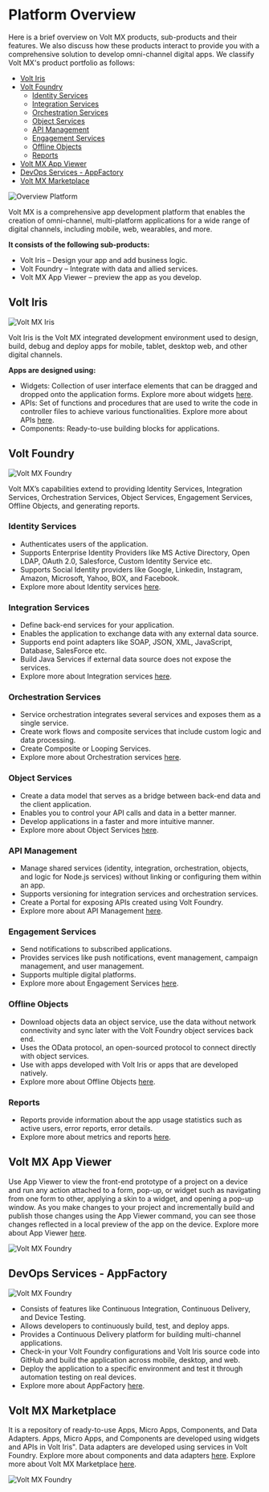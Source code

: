 Platform Overview
==================
Here is a brief overview on Volt MX products, sub-products and their features. We also discuss how these products interact to provide you with a comprehensive solution to develop omni-channel digital apps.
We classify Volt MX's product portfolio as follows:


  - [Volt Iris](#volt-iris)
  - [Volt Foundry](#volt-foundry)
    - [Identity Services](#identity-services)
    - [Integration Services](#integration-services)
    - [Orchestration Services](#orchestration-services)
    - [Object Services](#object-services)
    - [API Management](#api-management)
    - [Engagement Services](#engagement-services)
    - [Offline Objects](#offline-objects)
    - [Reports](#reports)
  - [Volt MX App Viewer](#volt-mx-app-viewer)
  - [DevOps Services - AppFactory](#devops-services---appfactory)
  - [Volt MX Marketplace](#volt-mx-marketplace)

![Overview Platform](../Resources/Images/Overview_Platform_774x286.png)

Volt MX is a comprehensive app development platform that enables the creation of omni-channel, multi-platform applications for a wide range of digital channels, including mobile, web, wearables, and more.

<b>It consists of the following sub-products:</b>

* Volt Iris – Design your app and add business logic.
* Volt Foundry – Integrate with data and allied services.
* Volt MX App Viewer – preview the app as you develop.

Volt Iris
-------------

![Volt MX Iris](../Resources/Images/VoltMX-Iris.png)

Volt Iris is the Volt MX integrated development environment used to design, build, debug and deploy apps for mobile, tablet, desktop web, and other digital channels. 

<b>Apps are designed using:</b>

* Widgets: Collection of user interface elements that can be dragged and dropped onto the application forms. Explore more about widgets [here](../../../Iris/iris_widget_prog_guide/Content/Overview.md).
* APIs: Set of functions and procedures that are used to write the code in controller files to achieve various functionalities. Explore more about APIs [here](../../../Iris/iris_api_dev_guide/content/introduction.md).
* Components: Ready-to-use building blocks for applications.

Volt Foundry
----------------
![Volt MX Foundry](../Resources/Images/VoltMXFoundry.png)

Volt MX’s capabilities extend to providing Identity Services, Integration Services, Orchestration Services, Object Services, Engagement Services, Offline Objects, and generating reports.

### Identity Services

* Authenticates users of the application.
* Supports Enterprise Identity Providers like MS Active Directory, Open LDAP, OAuth 2.0, Salesforce, Custom Identity Service etc.
* Supports Social Identity providers like Google, Linkedin, Instagram, Amazon, Microsoft, Yahoo, BOX, and Facebook.
* Explore more about Identity services [here](../../../Foundry/voltmx_foundry_user_guide/Content/Identity.md).

### Integration Services

* Define back-end services for your application.
* Enables the application to exchange data with any external data source.
* Supports end point adapters like SOAP, JSON, XML, JavaScript, Database, SalesForce etc.
* Build Java Services if external data source does not expose the services.
* Explore more about Integration services [here](../../../Foundry/voltmx_foundry_user_guide/Content/Services.md).

### Orchestration Services

* Service orchestration integrates several services and exposes them as a single service.
* Create work flows and composite services that include custom logic and data processing.
* Create Composite or Looping Services.
* Explore more about Orchestration services [here](../../../Foundry/voltmx_foundry_user_guide/Content/Orchestration.md).

### Object Services

* Create a data model that serves as a bridge between back-end data and the client application.
* Enables you to control your API calls and data in a better manner.
* Develop applications in a faster and more intuitive manner.
* Explore more about Object Services [here](../../../Foundry/voltmx_foundry_user_guide/Content/Objectservices.md).

### API Management

* Manage shared services (identity, integration, orchestration, objects, and logic for Node.js services) without linking or configuring them within an app.
* Supports versioning for integration services and orchestration services.
* Create a Portal for exposing APIs created using Volt Foundry.
* Explore more about API Management [here](../../../Foundry/voltmx_foundry_user_guide/Content/API_Management.md).

### Engagement Services

* Send notifications to subscribed applications.
* Provides services like push notifications, event management, campaign management, and user management.
* Supports multiple digital platforms.
* Explore more about Engagement Services [here](../../../Foundry/vms_console_user_guide/Content/Introduction.md).

### Offline Objects

* Download objects data an object service, use the data without network connectivity and sync later with the Volt Foundry object services back end.
* Uses the OData protocol, an open-sourced protocol to connect directly with object services.
* Use with apps developed with Volt Iris or apps that are developed natively.
* Explore more about Offline Objects [here](../../../Foundry/offline_objects_gettingstarted/Content/Offline_Objects_Getting_Started.md).

### Reports

* Reports provide information about the app usage statistics such as active users, error reports, error details.
* Explore more about metrics and reports [here](../../../Foundry/custom_metrics_and_reports/Content/Custom_Metrics_and_Reports_Guide.md).


Volt MX App Viewer
-------------------
Use App Viewer to view the front-end prototype of a project on a device and run any action attached to a form, pop-up, or widget such as navigating from one form to other, applying a skin to a widget, and opening a pop-up window. As you make changes to your project and incrementally build and publish those changes using the App Viewer command, you can see those changes reflected in a local preview of the app on the device. Explore more about App Viewer [here](../../..//Iris/iris_app_viewer/Content/FunctionalPreviewEnterprise.md#preview-an-app-on-the-cloud).


![Volt MX Foundry](../Resources/Images/appviewer.png)



DevOps Services - AppFactory
-----------------------------
![Volt MX Foundry](../Resources/Images/AppFactory.png)

* Consists of features like Continuous Integration, Continuous Delivery, and Device Testing.
* Allows developers to continuously build, test, and deploy apps.
* Provides a Continuous Delivery platform for building multi-channel applications.
* Check-in your Volt Foundry configurations and Volt Iris source code into GitHub and build the application across mobile, desktop, and web.
* Deploy the application to a specific environment and test it through automation testing on real devices.
* Explore more about AppFactory [here](../../../Foundry/voltmx_appfactory_user_guide/Content/Introduction.md).



Volt MX Marketplace
---------------------
It is a repository of ready-to-use Apps, Micro Apps, Components, and Data Adapters. Apps, Micro Apps, and Components are developed using widgets and APIs in Volt Iris". Data adapters are developed using services in Volt Foundry. Explore more about components and data adapters [here](../../../Foundry/voltmx_foundry_user_guide/Content/CustomDataConfig.md). Explore more about Volt MX Marketplace [here](https://marketplace.hclvoltmx.com/).


![Volt MX Foundry](../Resources/Images/Marketplace.png)
